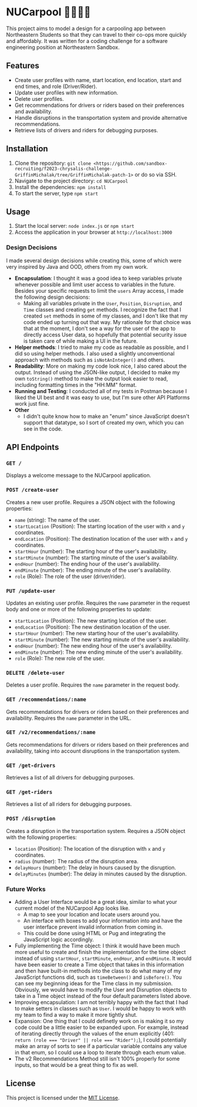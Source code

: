 # NUCarpool 🙋🏻‍♂️🚗
This project aims to model a design for a carpooling app between Northeastern Students so that they can travel to their co-ops more quickly and affordably. It was written for a coding challenge for a software engineering position at Northeastern Sandbox. 

## Features

- Create user profiles with name, start location, end location, start and end times, and role (Driver/Rider).
- Update user profiles with new information.
- Delete user profiles.
- Get recommendations for drivers or riders based on their preferences and availability.
- Handle disruptions in the transportation system and provide alternative recommendations.
- Retrieve lists of drivers and riders for debugging purposes.

## Installation

1. Clone the repository: `git clone <https://github.com/sandbox-recruiting/f2023-chrysalis-challenge-GriffinMichalak/tree/GriffinMichalak-patch-1>` or do so via SSH. 
2. Navigate to the project directory: `cd NUCarpool`
3. Install the dependencies: `npm install`
4. To start the server, type `npm start`

## Usage

1. Start the local server: `node index.js` or `npm start`
2. Access the application in your browser at `http://localhost:3000`

### Design Decisions
I made several design decisions while creating this, some of which were very inspired by Java and OOD, others from my own work.

- **Encapsulation**: I thought it was a good idea to keep variables private whenever possible and limit user access to variables in the future. Besides your specific requests to limit the `users` Array access, I made the following design decisions:
  - Making all variables private in the `User`, `Position`, `Disruption`, and `Time` classes and creating `get` methods. I recognize the fact that I created `set` methods in some of my classes, and I don't like that my code ended up turning out that way. My rationale for that choice was that at the moment, I don't see a way for the user of the app to directly access User data, so hopefully that potential security issue is taken care of while making a UI in the future.
- **Helper methods**: I tried to make my code as readable as possible, and I did so using helper methods. I also used a slightly unconventional approach with methods such as `isNotAnInteger()` and others.
- **Readability**: More on making my code look nice, I also cared about the output. Instead of using the JSON-like output, I decided to make my own `toString()` method to make the output look easier to read, including formatting times in the "HH:MM" format.
- **Running and Testing**: I conducted all of my tests in Postman because I liked the UI best and it was easy to use, but I'm sure other API Platforms work just fine. 
- **Other**
  - I didn't quite know how to make an "enum" since JavaScript doesn't support that datatype, so I sort of created my own, which you can see in the code. 
 
## API Endpoints

### `GET /`

Displays a welcome message to the NUCarpool application.

### `POST /create-user`

Creates a new user profile. Requires a JSON object with the following properties:
- `name` (string): The name of the user.
- `startLocation` (Position): The starting location of the user with `x` and `y` coordinates.
- `endLocation` (Position): The destination location of the user with `x` and `y` coordinates.
- `startHour` (number): The starting hour of the user's availability.
- `startMinute` (number): The starting minute of the user's availability.
- `endHour` (number): The ending hour of the user's availability.
- `endMinute` (number): The ending minute of the user's availability.
- `role` (Role): The role of the user (driver/rider).

### `PUT /update-user`

Updates an existing user profile. Requires the `name` parameter in the request body and one or more of the following properties to update:
- `startLocation` (Position): The new starting location of the user.
- `endLocation` (Position): The new destination location of the user.
- `startHour` (number): The new starting hour of the user's availability.
- `startMinute` (number): The new starting minute of the user's availability.
- `endHour` (number): The new ending hour of the user's availability.
- `endMinute` (number): The new ending minute of the user's availability.
- `role` (Role): The new role of the user.

### `DELETE /delete-user`

Deletes a user profile. Requires the `name` parameter in the request body.

### `GET /recommendations/:name`

Gets recommendations for drivers or riders based on their preferences and availability. Requires the `name` parameter in the URL.

### `GET /v2/recommendations/:name`

Gets recommendations for drivers or riders based on their preferences and availability, taking into account disruptions in the transportation system.

### `GET /get-drivers`

Retrieves a list of all drivers for debugging purposes.

### `GET /get-riders`

Retrieves a list of all riders for debugging purposes.

### `POST /disruption`

Creates a disruption in the transportation system. Requires a JSON object with the following properties:
- `location` (Position): The location of the disruption with `x` and `y` coordinates.
- `radius` (number): The radius of the disruption area.
- `delayHours` (number): The delay in hours caused by the disruption.
- `delayMinutes` (number): The delay in minutes caused by the disruption.

### Future Works
* Adding a User Interface would be a great idea, similar to what your current model of the NUCarpool App looks like.
   * A map to see your location and locate users around you.
   * An interface with boxes to add your information into and have the user interface prevent invalid information from coming in.
   * This could be done using HTML or Pug and integrating the JavaScript logic accordingly. 
* Fully implementing the Time object: I think it would have been much more useful to create and finish the implementation for the time object instead of using `startHour`, `startMinute`, `endHour`, and `endMinute`. It would have been easier to create a Time object that takes in this information and then have built-in methods into the class to do what many of my JavaScript functions did, such as `timeBetween()` and `isBefore()`. You can see my beginning ideas for the Time class in my submission. Obviously, we would have to modify the User and Disruption objects to take in a Time object instead of the four default parameters listed above.
* Improving encapsulation: I am not terribly happy with the fact that I had to make setters in classes such as `User`. I would be happy to work with my team to find a way to make it more tightly shut.
* Expansion: One thing that I could definetly work on is making it so my code could be a little easier to be expanded upon. For example, instead of iterating directly through the values of the enum explicitly (401: `return (role === "Driver" || role === "Rider");`), I could potentially make an array of sorts to see if a particular variable contains any value in that enum, so I could use a loop to iterate through each enum value.
* The v2 Recommendations Method still isn't 100% properly for some inputs, so that would be a great thing to fix as well. 


## License

This project is licensed under the [MIT License](https://opensource.org/licenses/MIT).
